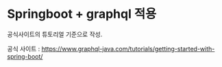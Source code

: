 # Springboot + graphql 적용

공식사이트의 튜토리얼 기준으로 작성.

공식 사이트 : <https://www.graphql-java.com/tutorials/getting-started-with-spring-boot/>
